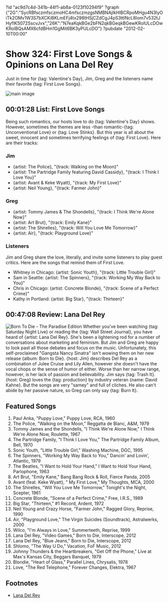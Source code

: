 ?id "ac9d7c4d-341b-44f1-ab8a-0123f10294f9"
?graph {"2G":"SycRBfsczmfsczmoHC4mfsczmzgsNMBNAjIkHIBCRpoMHgu4N3IyOiTk2OMv1W3S7bXCKiBKLmEFj4tx298tHSjCZdCgJ4pS3ttlNcL8Iom7v532tJHyfIK5072SscvJvx","26K":"N7eaKqkBGe2bFN2qkBGeqkBGewKRolULcDOwKRolBQsAMX6cfdBHm1GgMit6BK3yPULcDO"}
?pubdate "2012-02-10T00:00"

# Show 324: First Love Songs & Opinions on Lana Del Rey
Just in time for {tag: Valentine's Day}, Jim, Greg and the listeners name their favorite {tag: First Love Songs}.

![main image](https://static.soundopinions.org/images/2012/firstlove.jpg)


## 00:01:28 List: First Love Songs 
Being such romantics, our hosts love to do {tag: Valentine's Day} shows. However, sometimes the themes are less -than romantic-{tag: Unconventional Love} or {tag: Love Stinks}. But this year is all about the sweet, innocent and sometimes terrifying feelings of {tag: First Love}. Here are their tracks:

### Jim
- {artist: The Police}, "{track: Walking on the Moon}"
- {artist: The Partridge Family featuring David Cassidy}, "{track: I Think I Love You}"
- {artist: Avant & Keke Wyatt}, "{track: My First Love}"
- {artist: Neil Young}, "{track: Farmer John}"

### Greg
- {artist: Tommy James & The Shondells}, "{track: I Think We're Alone Now}"
- {artist: Art Brut}, "{track: Emily Kane}"
- {artist: The Shirelles}, "{track: Will You Love Me Tomorrow}"
- {artist: Air}, "{track: Playground Love}"

### Listeners
Jim and Greg share the love, literally, and invite some listeners to play guest critics. Here are the songs that remind them of First Love.

- Whitney in Chicago: {artist: Sonic Youth}, "{track: Little Trouble Girl}"
- Sam in Seattle: {artist: The Spinners}, "{track: Working My Way Back to You}"
- Chris in Chicago: {artist: Concrete Blonde}, "{track: Scene of a Perfect Crime}"
- Kathy in Portland: {artist: Big Star}, "{track: Thirteen}"

## 00:47:08  Review: Lana Del Rey
![Born To Die - The Paradise Edition](https://static.soundopinions.org/assets/324/26K0.jpg)
Whether you've been watching {tag: Saturday Night Live} or reading the {tag: Wall Street Journal}, you have heard of {artist: Lana Del Rey}. She's been a lightening rod for a number of conversations about marketing and feminism. But Jim and Greg are happy to look past all those debates and focus on the music. Unfortunately, this self-proclaimed "Gangsta Nancy Sinatra" isn't wowing them on her new release {album: Born to Die}. {host: Jim} describes Del Rey as a combination of Julee Cruise and Lily Allen, however she doesn't have the vocal chops or the sense of humor of either. Worse than her narrow range, however, is her lack of passion and believability. Jim says {tag: Trash It}. {host: Greg} loves the {tag: production} by industry veteran {name: David Kahne}. But the songs are very "samey" and full of cliches. He also can't abide by her passive nature, so Greg can only say {tag: Burn It}.


## Featured Songs
1. Paul Anka, "Puppy Love," Puppy Love, RCA, 1960
2. The Police, "Walking on the Moon," Reggatta de Blanc, A&M, 1979
3. Tommy James and the Shondells, "I Think We're Alone Now," I Think We're Alone Now, Roulette, 1967 
4. The Partridge Family, "I Think I Love You," The Partridge Family Album, Bell, 1970
5. Sonic Youth, "Little Trouble Girl," Washing Machine, DGC, 1995
6. The Spinners, "Working My Way Back to You," Dancin' and Lovin', Atlantic, 1979
7. The Beatles, "I Want to Hold Your Hand," I Want to Hold Your Hand, Parlophone, 1963
8. Art Brut, "Emily Kane," Bang Bang Rock & Roll, Fierce Panda, 2005
9. Avant (feat. Keke Wyatt), " My First Love," My Thoughts, MCA, 2000
10. The Shirelles, "Will You Love Me Tomorrow," Tonight's the Night, Scepter, 1961
11. Concrete Blonde, "Scene of a Perfect Crime," Free, I.R.S., 1989
12. Big Star, "Thirteen," #1 Record, Ardent, 1972
13. Neil Young and Crazy Horse, "Farmer John," Ragged Glory, Reprise, 1990
14. Air, "Playground Love," The Virgin Suicides (Soundtrack), Astralwerks, 2000
15. Wilco, "I'm Always in Love," Summerteeth, Reprise, 1999
16. Lana Del Rey, "Video Games," Born to Die, Interscope, 2012
17. Lana Del Rey, "Blue Jeans," Born to Die, Interscope, 2012
18. Shlomo, "The Way U Do," Vacation, FoF Music, 2012
19. Johnny Thunders & the Heartbreakers, "Get Off the Phone," Live at Max's Kansas City, Beggars Banquet, 1979
20. Blondie, "Heart of Glass," Parallel Lines, Chrysalis, 1978
21. Love, "The Red Telephone," Forever Changes, Elektra, 1967

## Footnotes 
- [Lana Del Rey](http://lanadelrey.com/)

